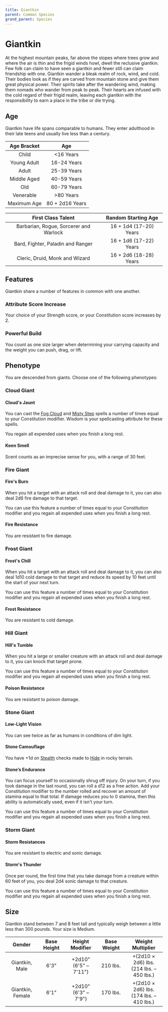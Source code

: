 ```yaml
---
title: Giantkin
parent: Common Species
grand_parent: Species
---
```


# Giantkin
At the highest mountain peaks, far above the slopes where trees grow and where the air is thin and the frigid winds howl, dwell the reclusive giantkin. Few folk can claim to have seen a giantkin and fewer still can claim friendship with one. Giantkin wander a bleak realm of rock, wind, and cold. Their bodies look as if they are carved from mountain stone and give them great physical power. Their spirits take after the wandering wind, making them nomads who wander from peak to peak. Their hearts are infused with the cold regard of their frigid realm, leaving each giantkin with the responsibility to earn a place in the tribe or die trying.

## Age
Giantkin have life spans comparable to humans. They enter adulthood in their late teens and usually live less than a century.

| Age Bracket | Age |
|:-----------:|:---:|
| Child       | <16 Years       |
| Young Adult | 16-24 Years     |
| Adult       | 25-39 Years     |
| Middle Aged | 40-59 Years     |
| Old         | 60-79 Years     |
| Venerable   | >80 Years       |
| Maximum Age | 80 + 2d16 Years |

| First Class Talent | Random Starting Age |
|:------------------:|:-------------------:|
| Barbarian, Rogue, Sorcerer and Warlock | 16 + 1d4 (17-20) Years |
| Bard, Fighter, Paladin and Ranger      | 16 + 1d6 (17-22) Years |
| Cleric, Druid, Monk and Wizard         | 16 + 2d6 (18-28) Years |

## Features
Giantkin share a number of features in common with one another.

### Attribute Score Increase
Your choice of your Strength score, or your Constitution score increases by 2.

### Powerful Build
You count as one size larger when determining your carrying capacity and the weight you can push, drag, or lift.

## Phenotype
You are descended from giants. Choose one of the following phenotypes:

### Cloud Giant

#### Cloud's Jaunt
You can cast the [Fog Cloud]() and [Misty Step]() spells a number of times equal to your Constitution modifier. Wisdom is your spellcasting attribute for these spells. 

You regain all expended uses when you finish a long rest.

#### Keen Smell
Scent counts as an imprecise sense for you, with a range of 30 feet.

### Fire Giant

#### Fire's Burn
When you hit a target with an attack roll and deal damage to it, you can also deal 2d6 fire damage to that target.

You can use this feature a number of times equal to your Constitution modifier and you regain all expended uses when you finish a long rest.

#### Fire Resistance
You are resistant to fire damage.

### Frost Giant

#### Frost's Chill
When you hit a target with an attack roll and deal damage to it, you can also deal 1d10 cold damage to that target and reduce its speed by 10 feet until the start of your next turn.

You can use this feature a number of times equal to your Constitution modifier and you regain all expended uses when you finish a long rest.

#### Frost Resistance
You are resistant to cold damage.

### Hill Giant

#### Hill's Tumble
When you hit a large or smaller creature with an attack roll and deal damage to it, you can knock that target prone.

You can use this feature a number of times equal to your Constitution modifier and you regain all expended uses when you finish a long rest.

#### Poison Resistance
You are resistant to poison damage.

### Stone Giant

#### Low-Light Vision
You can see twice as far as humans in conditions of dim light.

#### Stone Camouflage
You have +1d on [Stealth](https://stormchaserroleplaying.com/stormchaserRPG/Skills/Stealth/) checks made to [Hide](https://stormchaserroleplaying.com/stormchaserRPG/Skills/Stealth/Hide/) in rocky terrain.

#### Stone’s Endurance
You can focus yourself to occasionally shrug off injury. On your turn, if you took damage in the last round, you can roll a d12 as a free action. Add your Constitution modifier to the number rolled and recover an amount of stamina equal to that total. If damage reduces you to 0 stamina, then this ability is automatically used, even if it isn't your turn.

You can use this feature a number of times equal to your Constitution modifier and you regain all expended uses when you finish a long rest.

### Storm Giant

#### Storm Resistances
You are resistant to electric and sonic damage. 

#### Storm's Thunder
Once per round, the first time that you take damage from a creature within 60 feet of you, you deal 2d4 sonic damage to that creature.

You can use this feature a number of times equal to your Constitution modifier and you regain all expended uses when you finish a long rest.

## Size
Giantkin stand between 7 and 8 feet tall and typically weigh between a little less than 300 pounds. Your size is Medium.

| Gender | Base Height | Height Modifier | Base Weight | Weight Multiplier |
|:------:|:-----------:|:---------------:|:-----------:|:-----------------:|
| Giantkin, Male         | 6'3"  | +2d10"<br>(6'5" – 7'11") | 210 lbs. | +(2d10 × 2d6) lbs.<br>(214 lbs. – 450 lbs.) |
| Giantkin, Female       | 6'1"  | +2d10"<br>(6'3" – 7'9")  | 170 lbs. | +(2d10 × 2d6) lbs.<br>(174 lbs. – 410 lbs.) |
